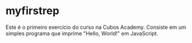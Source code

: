 # myfirstrep
Este é o primeiro exercício do curso na Cubos Academy. Consiste em um simples programa que imprime "Hello, World!" em JavaScript.
